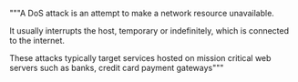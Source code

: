 """A DoS attack is an attempt to make a network resource unavailable. 

It usually interrupts the host, temporary or indefinitely, which is connected to the internet.

These attacks typically target services hosted on mission critical web servers such as banks, credit card payment gateways"""

